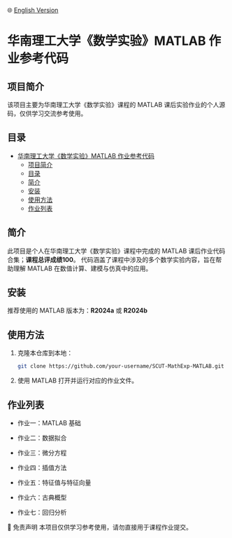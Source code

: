 🌐 [English Version](./README.en.md)

# 华南理工大学《数学实验》MATLAB 作业参考代码

## 项目简介

该项目主要为华南理工大学《数学实验》课程的 MATLAB 课后实验作业的个人源码，仅供学习交流参考使用。

## 目录

- [华南理工大学《数学实验》MATLAB 作业参考代码](#华南理工大学数学实验matlab-作业参考代码)
  - [项目简介](#项目简介)
  - [目录](#目录)
  - [简介](#简介)
  - [安装](#安装)
  - [使用方法](#使用方法)
  - [作业列表](#作业列表)

## 简介

此项目是个人在华南理工大学《数学实验》课程中完成的 MATLAB 课后作业代码合集；**课程总评成绩100**。
代码涵盖了课程中涉及的多个数学实验内容，旨在帮助理解 MATLAB 在数值计算、建模与仿真中的应用。

## 安装

推荐使用的 MATLAB 版本为：**R2024a** 或 **R2024b**

## 使用方法

1. 克隆本仓库到本地：

   ```bash
   git clone https://github.com/your-username/SCUT-MathExp-MATLAB.git
   ```

2. 使用 MATLAB 打开并运行对应的作业文件。

## 作业列表

- 作业一：MATLAB 基础

- 作业二：数据拟合

- 作业三：微分方程

- 作业四：插值方法

- 作业五：特征值与特征向量

- 作业六：古典概型

- 作业七：回归分析

📌 免责声明
本项目仅供学习参考使用，请勿直接用于课程作业提交。
